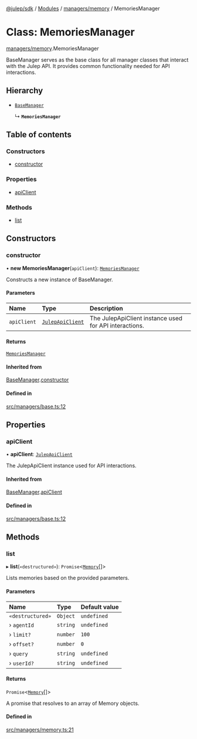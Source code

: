 [@julep/sdk](../README.md) / [Modules](../modules.md) / [managers/memory](../modules/managers_memory.md) / MemoriesManager

# Class: MemoriesManager

[managers/memory](../modules/managers_memory.md).MemoriesManager

BaseManager serves as the base class for all manager classes that interact with the Julep API.
It provides common functionality needed for API interactions.

## Hierarchy

- [`BaseManager`](managers_base.BaseManager.md)

  ↳ **`MemoriesManager`**

## Table of contents

### Constructors

- [constructor](managers_memory.MemoriesManager.md#constructor)

### Properties

- [apiClient](managers_memory.MemoriesManager.md#apiclient)

### Methods

- [list](managers_memory.MemoriesManager.md#list)

## Constructors

### constructor

• **new MemoriesManager**(`apiClient`): [`MemoriesManager`](managers_memory.MemoriesManager.md)

Constructs a new instance of BaseManager.

#### Parameters

| Name | Type | Description |
| :------ | :------ | :------ |
| `apiClient` | [`JulepApiClient`](api_JulepApiClient.JulepApiClient.md) | The JulepApiClient instance used for API interactions. |

#### Returns

[`MemoriesManager`](managers_memory.MemoriesManager.md)

#### Inherited from

[BaseManager](managers_base.BaseManager.md).[constructor](managers_base.BaseManager.md#constructor)

#### Defined in

[src/managers/base.ts:12](https://github.com/julep-ai/julep/blob/411d5c610ac77f3e9c57ab269fe4f1b543ed4b7a/sdks/ts/src/managers/base.ts#L12)

## Properties

### apiClient

• **apiClient**: [`JulepApiClient`](api_JulepApiClient.JulepApiClient.md)

The JulepApiClient instance used for API interactions.

#### Inherited from

[BaseManager](managers_base.BaseManager.md).[apiClient](managers_base.BaseManager.md#apiclient)

#### Defined in

[src/managers/base.ts:12](https://github.com/julep-ai/julep/blob/411d5c610ac77f3e9c57ab269fe4f1b543ed4b7a/sdks/ts/src/managers/base.ts#L12)

## Methods

### list

▸ **list**(`«destructured»`): `Promise`\<[`Memory`](../modules/api.md#memory)[]\>

Lists memories based on the provided parameters.

#### Parameters

| Name | Type | Default value |
| :------ | :------ | :------ |
| `«destructured»` | `Object` | `undefined` |
| › `agentId` | `string` | `undefined` |
| › `limit?` | `number` | `100` |
| › `offset?` | `number` | `0` |
| › `query` | `string` | `undefined` |
| › `userId?` | `string` | `undefined` |

#### Returns

`Promise`\<[`Memory`](../modules/api.md#memory)[]\>

A promise that resolves to an array of Memory objects.

#### Defined in

[src/managers/memory.ts:21](https://github.com/julep-ai/julep/blob/411d5c610ac77f3e9c57ab269fe4f1b543ed4b7a/sdks/ts/src/managers/memory.ts#L21)
